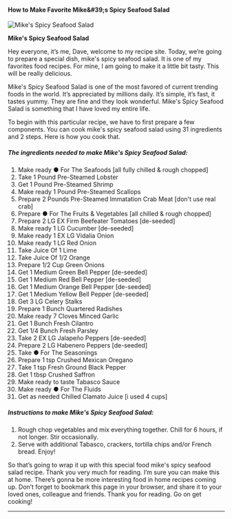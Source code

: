             

#### How to Make Favorite Mike&amp;#39;s Spicy Seafood Salad

![Mike's Spicy Seafood Salad](https://img-global.cpcdn.com/recipes/5ab6c2408af4f85b/751x532cq70/mikes-spicy-seafood-salad-recipe-main-photo.jpg)

**Mike's Spicy Seafood Salad**

Hey everyone, it’s me, Dave, welcome to my recipe site. Today, we’re going to prepare a special dish, mike's spicy seafood salad. It is one of my favorites food recipes. For mine, I am going to make it a little bit tasty. This will be really delicious.

Mike's Spicy Seafood Salad is one of the most favored of current trending foods in the world. It’s appreciated by millions daily. It’s simple, it’s fast, it tastes yummy. They are fine and they look wonderful. Mike's Spicy Seafood Salad is something that I have loved my entire life.

To begin with this particular recipe, we have to first prepare a few components. You can cook mike's spicy seafood salad using 31 ingredients and 2 steps. Here is how you cook that.

##### The ingredients needed to make Mike's Spicy Seafood Salad:

1.  Make ready ● For The Seafoods \[all fully chilled & rough chopped\]
2.  Take 1 Pound Pre-Steamed Lobster
3.  Get 1 Pound Pre-Steamed Shrimp
4.  Make ready 1 Pound Pre-Steamed Scallops
5.  Prepare 2 Pounds Pre-Steamed Immatation Crab Meat \[don't use real crab\]
6.  Prepare ● For The Fruits & Vegetables \[all chilled & rough chopped\]
7.  Prepare 2 LG EX Firm Beefeater Tomatoes \[de-seeded\]
8.  Make ready 1 LG Cucumber \[de-seeded\]
9.  Make ready 1 EX LG Vidalia Onion
10.  Make ready 1 LG Red Onion
11.  Take Juice Of 1 Lime
12.  Take Juice Of 1/2 Orange
13.  Prepare 1/2 Cup Green Onions
14.  Get 1 Medium Green Bell Pepper \[de-seeded\]
15.  Get 1 Medium Red Bell Pepper \[de-seeded\]
16.  Get 1 Medium Orange Bell Pepper \[de-seeded\]
17.  Get 1 Medium Yellow Bell Pepper \[de-seeded\]
18.  Get 3 LG Celery Stalks
19.  Prepare 1 Bunch Quartered Radishes
20.  Make ready 7 Cloves Minced Garlic
21.  Get 1 Bunch Fresh Cilantro
22.  Get 1/4 Bunch Fresh Parsley
23.  Take 2 EX LG Jalapeño Peppers \[de-seeded\]
24.  Prepare 2 LG Habenero Peppers \[de-seeded\]
25.  Take ● For The Seasonings
26.  Prepare 1 tsp Crushed Mexican Oregano
27.  Take 1 tsp Fresh Ground Black Pepper
28.  Get 1 tbsp Crushed Saffron
29.  Make ready to taste Tabasco Sauce
30.  Make ready ● For The Fluids
31.  Get as needed Chilled Clamato Juice \[i used 4 cups\]

##### Instructions to make Mike's Spicy Seafood Salad:

1.  Rough chop vegetables and mix everything together. Chill for 6 hours, if not longer. Stir occasionally.
2.  Serve with additional Tabasco, crackers, tortilla chips and/or French bread. Enjoy!

So that’s going to wrap it up with this special food mike's spicy seafood salad recipe. Thank you very much for reading. I’m sure you can make this at home. There’s gonna be more interesting food in home recipes coming up. Don’t forget to bookmark this page in your browser, and share it to your loved ones, colleague and friends. Thank you for reading. Go on get cooking!

* * *
